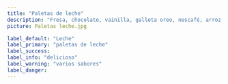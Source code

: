 ```yaml
---
title: "Paletas de leche"
description: "Fresa, chocolate, vainilla, galleta oreo, nescafé, arroz con leche, queso, nuez, fresas con crema y chicle son nuestros varios y deliciosos sabores de paletas de leche, cualquier sabor que escoja es tan delicioso que se querrá llevar todas las paleta, son hechas con amor y con productos de exelente calidad, siguiendo todos los procesos de higiene y sanidad, nuestros varios y deliciosos sabores lo están esperando, haga su compra ya."
picture: Paletas leche.jpg

label_default: "Leche" 
label_primary: "paletas de leche"
label_success: 
label_info: "delicioso"
label_warning: "varios sabores"
label_danger: 
---
```

